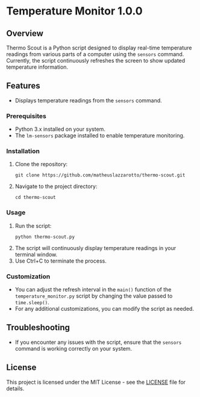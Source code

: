 # Temperature Monitor 1.0.0

## Overview

Thermo Scout is a Python script designed to display real-time temperature readings from various parts of a computer using the `sensors` command. Currently, the script continuously refreshes the screen to show updated temperature information.

## Features

- Displays temperature readings from the `sensors` command.

### Prerequisites

- Python 3.x installed on your system.
- The `lm-sensors` package installed to enable temperature monitoring.

### Installation

1. Clone the repository:
   ```
   git clone https://github.com/matheuslazzarotto/thermo-scout.git
   ```
2. Navigate to the project directory:
   ```
   cd thermo-scout
   ```

### Usage

1. Run the script:
   ```
   python thermo-scout.py
   ```
2. The script will continuously display temperature readings in your terminal window.
3. Use Ctrl+C to terminate the process.

### Customization

- You can adjust the refresh interval in the `main()` function of the `temperature_monitor.py` script by changing the value passed to `time.sleep()`.
- For any additional customizations, you can modify the script as needed.

## Troubleshooting

- If you encounter any issues with the script, ensure that the `sensors` command is working correctly on your system.

## License

This project is licensed under the MIT License - see the [LICENSE](LICENSE) file for details.
